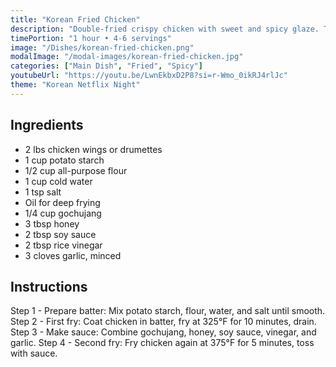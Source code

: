 ```yaml
---
title: "Korean Fried Chicken"
description: "Double-fried crispy chicken with sweet and spicy glaze. The ultimate Korean comfort food perfect for movie nights."
timePortion: "1 hour • 4-6 servings"
image: "/Dishes/korean-fried-chicken.png"
modalImage: "/modal-images/korean-fried-chicken.jpg"
categories: ["Main Dish", "Fried", "Spicy"]
youtubeUrl: "https://youtu.be/LwnEkbxD2P8?si=r-Wmo_0ikRJ4rlJc"
theme: "Korean Netflix Night"
---
```


## Ingredients
- 2 lbs chicken wings or drumettes
- 1 cup potato starch
- 1/2 cup all-purpose flour
- 1 cup cold water
- 1 tsp salt
- Oil for deep frying
- 1/4 cup gochujang
- 3 tbsp honey
- 2 tbsp soy sauce
- 2 tbsp rice vinegar
- 3 cloves garlic, minced

## Instructions
Step 1 - Prepare batter: Mix potato starch, flour, water, and salt until smooth.
Step 2 - First fry: Coat chicken in batter, fry at 325°F for 10 minutes, drain.
Step 3 - Make sauce: Combine gochujang, honey, soy sauce, vinegar, and garlic.
Step 4 - Second fry: Fry chicken again at 375°F for 5 minutes, toss with sauce.